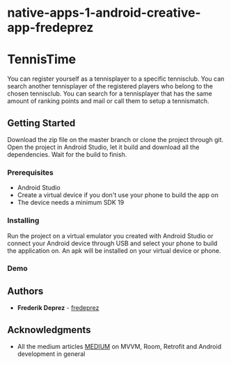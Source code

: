 # native-apps-1-android-creative-app-fredeprez
# TennisTime

You can register yourself as a tennisplayer to a specific tennisclub. You can search another tennisplayer of the registered players who belong to the chosen tennisclub. You can search for a tennisplayer that has the same amount of ranking points and mail or call them to setup a tennismatch.

## Getting Started

Download the zip file on the master branch or clone the project through git. Open the project in Android Studio, let it build and download all the dependencies. Wait for the build to finish.


### Prerequisites

* Android Studio
* Create a virtual device if you don't use your phone to build the app on
* The device needs a minimum SDK 19

### Installing

Run the project on a virtual emulator you created with Android Studio or connect your Android device through USB and select your phone to build the application on. An apk will be installed on your virtual device or phone.

### Demo



## Authors

* **Frederik Deprez** - [fredeprez](https://github.com/fredeprez)

## Acknowledgments

* All the medium articles [MEDIUM](https://medium.com/androiddevelopers) on MVVM, Room, Retrofit and Android development in general
